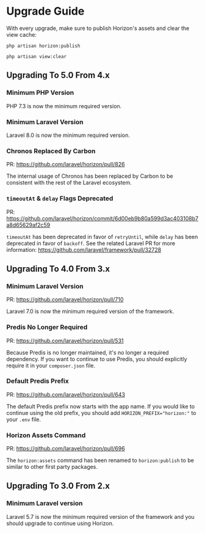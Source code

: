 # Upgrade Guide

With every upgrade, make sure to publish Horizon's assets and clear the view cache:

    php artisan horizon:publish
    
    php artisan view:clear
    

## Upgrading To 5.0 From 4.x

### Minimum PHP Version

PHP 7.3 is now the minimum required version.

### Minimum Laravel Version

Laravel 8.0 is now the minimum required version.

### Chronos Replaced By Carbon

PR: https://github.com/laravel/horizon/pull/826

The internal usage of Chronos has been replaced by Carbon to be consistent with the rest of the Laravel ecosystem.

### `timeoutAt` & `delay` Flags Deprecated

PR: https://github.com/laravel/horizon/commit/6d00eb9b80a599d3ac403108b7a8d65629af2c59

`timeoutAt` has been deprecated in favor of `retryUntil`, while `delay` has been deprecated in favor of `backoff`. See the related Laravel PR for more information: https://github.com/laravel/framework/pull/32728


## Upgrading To 4.0 From 3.x

### Minimum Laravel Version

PR: https://github.com/laravel/horizon/pull/710

Laravel 7.0 is now the minimum required version of the framework.

### Predis No Longer Required

PR: https://github.com/laravel/horizon/pull/531

Because Predis is no longer maintained, it's no longer a required dependency. If you want to continue to use Predis, you should explicitly require it in your `composer.json` file.

### Default Predis Prefix

PR: https://github.com/laravel/horizon/pull/643

The default Predis prefix now starts with the app name. If you would like to continue using the old prefix, you should add `HORIZON_PREFIX="horizon:"` to your `.env` file.

### Horizon Assets Command

PR: https://github.com/laravel/horizon/pull/696

The `horizon:assets` command has been renamed to `horizon:publish` to be similar to other first party packages.


## Upgrading To 3.0 From 2.x

### Minimum Laravel version

Laravel 5.7 is now the minimum required version of the framework and you should upgrade to continue using Horizon.
